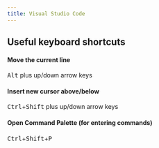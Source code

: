 ```yaml
---
title: Visual Studio Code
---
```


## Useful keyboard shortcuts

#### Move the current line
<kbd>Alt</kbd> plus up/down arrow keys


#### Insert new cursor above/below
<kbd>Ctrl</kbd>+<kbd>Shift</kbd> plus up/down arrow keys


#### Open Command Palette (for entering commands)
<kbd>Ctrl</kbd>+<kbd>Shift</kbd>+<kbd>P</kbd>
